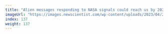 ```yaml
---
title: "Alien messages responding to NASA signals could reach us by 2029"
imageUrl: "https://images.newscientist.com/wp-content/uploads/2023/04/27163359/SEI_153322353.jpg?width=600"
index: 137
weight: 137
---
```

